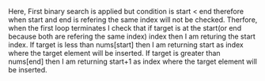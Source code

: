 Here, First binary search is applied but condition is start < end therefore when start and end is refering the same index will not be checked. Therfore, when the first loop terminates I check that if target is at the start(or end because both are refering the same index) index then I  am returing the start index. If target is less than nums[start] then I am returning start as index where the target element will be inserted. If target is greater than nums[end] then I am returning start+1 as index where the target element will  be inserted.